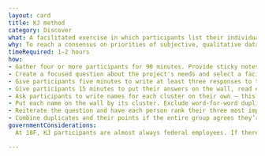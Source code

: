 ```yaml
---
layout: card
title: KJ method
category: Discover
what: A facilitated exercise in which participants list their individual priorities onto cards, collect them as a group, organize them by relationship, and establish group priorities through individual voting.
why: To reach a consensus on priorities of subjective, qualitative data with a group of people. This is especially helpful with larger groups of stakeholders and groups with high risk of disagreement.
timeRequired: 1–2 hours
how:
- Gather four or more participants for 90 minutes. Provide sticky notes and markers.
- Create a focused question about the project's needs and select a facilitator to run the exercise.
- Give participants five minutes to write at least three responses to the question, each on its own note.
- Give participants 15 minutes to put their answers on the wall, read everyone else’s, and make additions. Have participants cluster similar answers without discussion.
- Ask participants to write names for each cluster on their own — this is mandatory. They may also split clusters.
- Put each name on the wall by its cluster. Exclude word-for-word duplicates.
- Reiterate the question and have each person rank their three most important clusters. Visually tally points.
- Combine duplicates and their points if the entire group agrees they’re identical. Three or four groups usually rank higher than the rest — these are the priorities for the question.
governmentConsiderations:
  At 18F, KJ participants are almost always federal employees. If there is any chance your KJ workshop could include participants who are not federal employees, consult OMB guidance on the Paperwork Reduction Act and the Privacy Act. Your agencies’ Office of General Counsel, and perhaps OIRA desk officers, also can ensure you are following the laws and regulations applicable to federal agencies.

---
```

